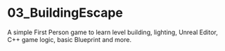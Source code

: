 # 03_BuildingEscape
A simple First Person game to learn level building, lighting, Unreal Editor, C++ game logic, basic Blueprint and more.
